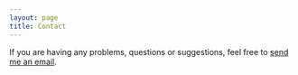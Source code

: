 ```yaml
---
layout: page
title: Contact
---
```


If you are having any problems, questions or suggestions, feel free to [send me an email](mailto:dheeraj98reddy@gmail.com).
